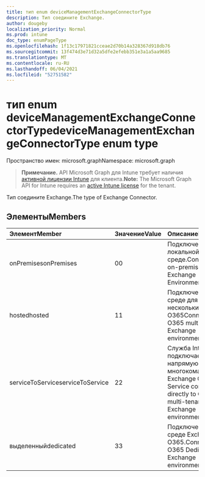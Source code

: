 ```yaml
---
title: тип enum deviceManagementExchangeConnectorType
description: Тип соедините Exchange.
author: dougeby
localization_priority: Normal
ms.prod: intune
doc_type: enumPageType
ms.openlocfilehash: 1f13c17971821cceae2d70b14a328367d918db76
ms.sourcegitcommit: 13f474d3e71d32a5dfe2efebb351e3a1a5aa9685
ms.translationtype: MT
ms.contentlocale: ru-RU
ms.lasthandoff: 06/04/2021
ms.locfileid: "52751582"
---
```

# <a name="devicemanagementexchangeconnectortype-enum-type"></a><span data-ttu-id="d0e31-103">тип enum deviceManagementExchangeConnectorType</span><span class="sxs-lookup"><span data-stu-id="d0e31-103">deviceManagementExchangeConnectorType enum type</span></span>

<span data-ttu-id="d0e31-104">Пространство имен: microsoft.graph</span><span class="sxs-lookup"><span data-stu-id="d0e31-104">Namespace: microsoft.graph</span></span>

> <span data-ttu-id="d0e31-105">**Примечание.** API Microsoft Graph для Intune требует наличия [активной лицензии Intune](https://go.microsoft.com/fwlink/?linkid=839381) для клиента.</span><span class="sxs-lookup"><span data-stu-id="d0e31-105">**Note:** The Microsoft Graph API for Intune requires an [active Intune license](https://go.microsoft.com/fwlink/?linkid=839381) for the tenant.</span></span>

<span data-ttu-id="d0e31-106">Тип соедините Exchange.</span><span class="sxs-lookup"><span data-stu-id="d0e31-106">The type of Exchange Connector.</span></span>

## <a name="members"></a><span data-ttu-id="d0e31-107">Элементы</span><span class="sxs-lookup"><span data-stu-id="d0e31-107">Members</span></span>
|<span data-ttu-id="d0e31-108">Элемент</span><span class="sxs-lookup"><span data-stu-id="d0e31-108">Member</span></span>|<span data-ttu-id="d0e31-109">Значение</span><span class="sxs-lookup"><span data-stu-id="d0e31-109">Value</span></span>|<span data-ttu-id="d0e31-110">Описание</span><span class="sxs-lookup"><span data-stu-id="d0e31-110">Description</span></span>|
|:---|:---|:---|
|<span data-ttu-id="d0e31-111">onPremises</span><span class="sxs-lookup"><span data-stu-id="d0e31-111">onPremises</span></span>|<span data-ttu-id="d0e31-112">0</span><span class="sxs-lookup"><span data-stu-id="d0e31-112">0</span></span>|<span data-ttu-id="d0e31-113">Подключение к локальной Exchange среде.</span><span class="sxs-lookup"><span data-stu-id="d0e31-113">Connects to on-premises Exchange Environment.</span></span>|
|<span data-ttu-id="d0e31-114">hosted</span><span class="sxs-lookup"><span data-stu-id="d0e31-114">hosted</span></span>|<span data-ttu-id="d0e31-115">1</span><span class="sxs-lookup"><span data-stu-id="d0e31-115">1</span></span>|<span data-ttu-id="d0e31-116">Подключение к среде для нескольких Exchange O365</span><span class="sxs-lookup"><span data-stu-id="d0e31-116">Connects to O365 multi-tenant Exchange environment</span></span>|
|<span data-ttu-id="d0e31-117">serviceToService</span><span class="sxs-lookup"><span data-stu-id="d0e31-117">serviceToService</span></span>|<span data-ttu-id="d0e31-118">2</span><span class="sxs-lookup"><span data-stu-id="d0e31-118">2</span></span>|<span data-ttu-id="d0e31-119">Служба Intune подключается напрямую к многокомассийной Exchange O365</span><span class="sxs-lookup"><span data-stu-id="d0e31-119">Intune Service connects directly to O365 multi-tenant Exchange environment</span></span>|
|<span data-ttu-id="d0e31-120">выделенный</span><span class="sxs-lookup"><span data-stu-id="d0e31-120">dedicated</span></span>|<span data-ttu-id="d0e31-121">3</span><span class="sxs-lookup"><span data-stu-id="d0e31-121">3</span></span>|<span data-ttu-id="d0e31-122">Подключение к среде Exchange O365.</span><span class="sxs-lookup"><span data-stu-id="d0e31-122">Connects to O365 Dedicated Exchange environment.</span></span>|




